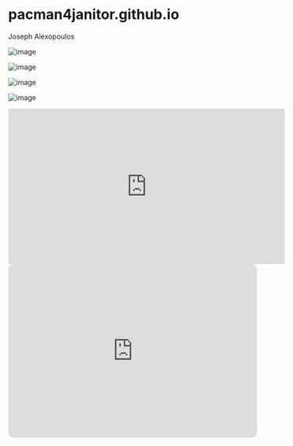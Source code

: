 # pacman4janitor.github.io
Joseph Alexopoulos


![image](https://user-images.githubusercontent.com/122423963/211951011-a8f3a79f-e3d3-4b7f-85a8-c7749bfd59eb.png)

![image](https://user-images.githubusercontent.com/122423963/212249868-31b7209c-4b88-470f-8246-68e2426333ae.png)

![image](https://user-images.githubusercontent.com/122423963/212255238-a4a92bbb-8fa6-4911-9fa9-4b90130c95df.png)

![image](https://user-images.githubusercontent.com/122423963/212255265-05f8e159-d9d4-49ac-a042-fed8845d7e22.png)

<iframe width="560" height="315" src="https://www.youtube.com/embed/NjD0H4eBfng" title="YouTube video player" frameborder="0" allow="accelerometer; autoplay; clipboard-write; encrypted-media; gyroscope; picture-in-picture; web-share" allowfullscreen></iframe>

<iframe style="border-radius:12px" src="https://open.spotify.com/embed/artist/7dGJo4pcD2V6oG8kP0tJRR?utm_source=generator" width="100%" height="352" frameBorder="0" allowfullscreen="" allow="autoplay; clipboard-write; encrypted-media; fullscreen; picture-in-picture" loading="lazy"></iframe>


